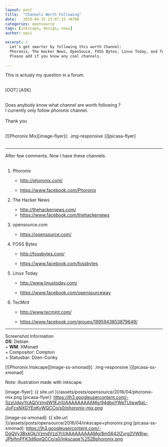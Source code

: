 ```yaml
---
layout: post
title:  "Channels Worth Following"
date:   2016-04-15 23:07:15 +0700
categories: opensource
tags: [inkscape, design, news]
author: epsi

excerpt: >
  Let's get smarter by following this worth Channel: 
  Phoronix, The Hacker News, OpenSouce, FOSS Bytes, Linux Today, and TecMint.
  Please add if you know any cool channels. 
  
---
```


This is actualy my question in a forum.<br/><br/>

[OOT] [ASK]<br/><br/>

Does anybody know what channel are worth following ?<br/>
I currently only follow phoronix channel.<br/><br/>
Thank you<br/><br/>

[![Phoronix Mix][image-flyer]{: .img-responsive }][picasa-flyer]
<br/><br/>

* * *


After few comments. Now I have these channels.<br/><br/>

1. Phoronix

	* <http://phoronix.com/>

	* <https://www.facebook.com/Phoronix>

2. The Hacker News

	* <http://thehackernews.com/>
	* <https://www.facebook.com/thehackernews>

3. opensource.com

	* <https://opensource.com/>

4. FOSS Bytes

	* <http://fossbytes.com/>

	* <https://www.facebook.com/fossbytes>

5. Linux Today

	* <http://www.linuxtoday.com/>

	* <https://www.facebook.com/opensourceway>

6. TecMint

	* <http://www.tecmint.com/>

	* <https://www.facebook.com/groups/1995943853879649/>

* * *

<div class="sectionbox">
  <div class="sectionbox-heading">
    Screenshot Information
  </div>
  <div class="sectionbox-body">
    <div>
<strong>OS</strong>: Debian<br/>
+ <strong>WM</strong>: XMonad<br/>
+ Compositor: Compton<br/>
+ Statusbar: Dzen-Conky<br/>
    </div>
  </div>
</div>



[![Phoronix Inskcape][image-ss-xmonad]{: .img-responsive }][picasa-ss-xmonad]

Note: illustration made with inkscape.

[//]: <> ( -- -- -- links below -- -- -- )

[image-flyer]: {{ site.url }}/assets/posts/opensource/2016/04/phoronix-mix.png
[picasa-flyer]: https://lh3.googleusercontent.com/-SzzUdqvYcAQ/VzmdW1EJrII/AAAAAAAAAMg/94dbqYWeTUIww6aL-JivFcsNXGYEqKvWQCCo/s0/phoronix-mix.png

[image-ss-xmonad]: {{ site.url }}/assets/posts/opensource/2016/04/inkscape+phoronix.png
[picasa-ss-xmonad]: https://lh3.googleusercontent.com/-DgQVy3BxkOk/VzmdVzziYrI/AAAAAAAAAMg/8mS642IZvrg2VW8iw-JPbjfmPFK3d6qxQCCo/s0/inkscape%252Bphoronix.png
